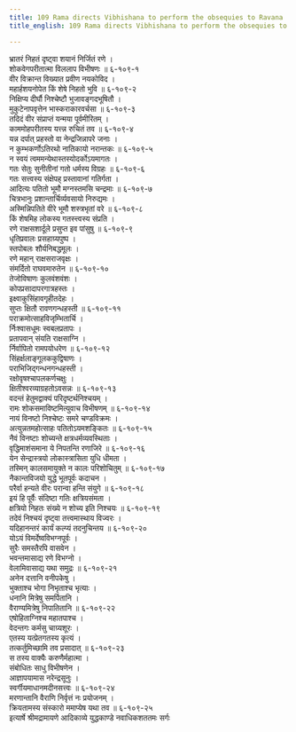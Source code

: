 ```yaml
---
title: 109 Rama directs Vibhishana to perform the obsequies to Ravana
title_english: 109 Rama directs Vibhishana to perform the obsequies to Ravana

---
```

भ्रातरं निहतं दृष्ट्वा शयानं निर्जितं रणे ।  
शोकवेगपरीतात्मा विललाप विभीषणः ॥ ६-१०९-१  
वीर विक्रान्त विख्यात प्रवीण नयकोविद ।  
महार्हशयनोपेत किं शेषे निहतो भुवि ॥ ६-१०९-२  
निक्षिप्य दीर्घौ निश्चेष्टौ भुजावङ्गदभूषितौ ।  
मुकुटेनापवृत्तेन भास्कराकारवर्चसा ॥ ६-१०९-३  
तदिदं वीर संप्राप्तं यन्मया पूर्वमीरितम् ।  
काममोहपरीतस्य यत्त्न्न रुचितं तव ॥ ६-१०९-४  
यन्न दर्पात् प्रहस्तो वा नेन्द्रजिन्नापरे जनाः ।  
न कुम्भकर्णोऽतिरथो नातिकायो नरान्तकः ॥ ६-१०९-५  
न स्वयं त्वममन्येथास्तस्योदर्कोऽयमागतः ।  
गतः सेतुः सुनीतीनां गतो धर्मस्य विग्रहः ॥ ६-१०९-६  
गतः सत्त्वस्य संक्षेपह् प्रस्तावानां गतिर्गता ।  
आदित्यः पतितो भूमौ मग्नस्तमसि चन्द्रमाः ॥ ६-१०९-७  
चित्रभानुः प्रशान्तार्चिर्व्यवसायो निरुद्यमः ।  
अस्मिन्निपतिते वीरे भूमौ शस्त्रभृतां वरे ॥ ६-१०९-८  
किं शेषमिह लोकस्य गतस्त्त्वस्य संप्रति ।  
रणे राक्षसशार्दूले प्रसुप्त इव पांसुषु ॥ ६-१०९-९  
धृतिप्रवालः प्रसहाग्र्यपुष्प ।  
स्तपोबलः शौर्यनिबद्धमूलः ।  
रणे महान् राक्षसराजवृक्षः ।  
संमर्दितो राघवमारुतेन ॥ ६-१०९-१०  
तेजोविषाणः कुलवंशवंशः ।  
कोपप्रसादापरगात्रहस्तः ।  
इक्ष्वाकुसिंहावगृहीतदेहः ।  
सुप्तः क्षितौ रावणगन्धहस्ती ॥ ६-१०९-११  
पराक्रमोत्साहविजृम्भितार्चि ।  
र्निःश्वासधूमः स्वबलप्रतापः ।  
प्रतापवान् संयति राक्षसाग्नि ।  
र्निर्वापितो रामपयोधरेण ॥ ६-१०९-१२  
सिंहर्क्षलाङ्गूलककुद्विषाणः ।  
पराभिजिद्गन्धनगन्धहस्ती ।  
रक्षोवृषश्चापलकर्णचक्षुः ।  
क्षितीश्वरव्याग्रहतोऽवसन्नः ॥ ६-१०९-१३  
वदन्तं हेतुमद्वाक्यं परिदृष्टर्थनिश्चयम् ।  
रामः शोकसमाविष्टमित्युवाच विभीषणम् ॥ ६-१०९-१४  
नायं विनष्टो निश्चेष्टः समरे चण्डविक्रमः ।  
अत्युन्नतमहोत्साहः पतितोऽयमशङ्कितः ॥ ६-१०९-१५  
नैवं विनष्टाः शोच्यन्ते क्षत्रधर्मव्यवस्थिताः ।  
वृद्धिमाशंसमाना ये निपतन्ति रणाजिरे ॥ ६-१०९-१६  
येन सेन्द्रास्त्रयो लोकास्त्रासिता युधि धीमता ।  
तस्मिन् कालसमायुक्ते न कालः परिशोचितुम् ॥ ६-१०९-१७  
नैकान्तविजयो युद्धे भूतपूर्वः कदाचन ।  
परैर्वा हन्यते वीरः परान्वा हन्ति संयुगे ॥ ६-१०९-१८  
इयं हि पूर्वैः संदिष्टा गतिः क्षत्रियसंमता ।  
क्षत्रियो निहतः संख्ये न शोच्य इति निश्चयः ॥ ६-१०९-१९  
तदेवं निश्चयं दृष्ट्वा तत्त्वमास्थाय विज्वरः ।  
यदिहानन्तरं कार्यं कल्प्यं तदनुचिन्तय ॥ ६-१०९-२०  
योऽयं विमर्देष्वविभग्नपूर्वः ।  
सुरैः समस्तैरपि वासवेन ।  
भवन्तमासाद्य रणे विभग्नो ।  
वेलामिवासाद्य यथा समुद्रः ॥ ६-१०९-२१  
अनेन दत्तानि वनीपकेषु ।  
भुक्ताश्च भोगा निभृताश्च भृत्याः ।  
धनानि मित्रेषु समर्पितानि ।  
वैराण्यमित्रेषु निपातितानि ॥ ६-१०९-२२  
एषोहिताग्निश्च महातपाश्च ।  
वेदन्तगः कर्मसु चाग्र्यशूरः ।  
एतस्य यत्प्रेतगतस्य कृत्यं ।  
तत्कर्तुमिच्छामि तव प्रसादात् ॥ ६-१०९-२३  
स तस्य वाक्यैः करुणैर्महात्मा ।  
संबोधितः साधु विभीषणेन ।  
आज्ञापयामास नरेन्द्रसूनुः ।  
स्वर्गीयमाधानमदीनसत्त्वः ॥ ६-१०९-२४  
मरणान्तानि वैराणि निर्वृत्तं नः प्रयोजनम् ।  
क्रियतामस्य संस्कारो ममाप्येष यथा तव ॥ ६-१०९-२५  
इत्यार्षे श्रीमद्रामायणे आदिकाव्ये युद्धकाण्डे नवाधिकशततमः सर्गः
